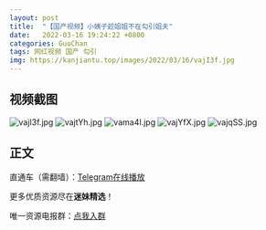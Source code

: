 ```yaml
---
layout: post
title:  "【国产视频】小姨子趁姐姐不在勾引姐夫"
date:   2022-03-16 19:24:22 +0800
categories: GuoChan
tags: 网红视频 国产 勾引
img: https://kanjiantu.top/images/2022/03/16/vajI3f.jpg
---
```



## 视频截图

![vajI3f.jpg](https://kanjiantu.top/images/2022/03/16/vajI3f.jpg)
![vajtYh.jpg](https://kanjiantu.top/images/2022/03/16/vajtYh.jpg)
![vama4I.jpg](https://kanjiantu.top/images/2022/03/16/vama4I.jpg)
![vajYfX.jpg](https://kanjiantu.top/images/2022/03/16/vajYfX.jpg)
![vajqSS.jpg](https://kanjiantu.top/images/2022/03/16/vajqSS.jpg)

## 正文

直通车（需翻墙）：[Telegram在线播放](https://t.me/mimeijingxuan/80)

更多优质资源尽在**迷妹精选**！

唯一资源电报群：[点我入群](https://t.me/mimeijingxuan)


